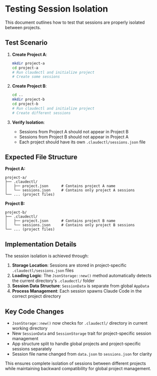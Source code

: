 # Testing Session Isolation

This document outlines how to test that sessions are properly isolated between projects.

## Test Scenario

1. **Create Project A**:
   ```bash
   mkdir project-a
   cd project-a
   # Run claudectl and initialize project
   # Create some sessions
   ```

2. **Create Project B**:
   ```bash
   cd ..
   mkdir project-b
   cd project-b
   # Run claudectl and initialize project
   # Create different sessions
   ```

3. **Verify Isolation**:
   - Sessions from Project A should not appear in Project B
   - Sessions from Project B should not appear in Project A
   - Each project should have its own `.claudectl/sessions.json` file

## Expected File Structure

**Project A:**
```
project-a/
├── .claudectl/
│   ├── project.json      # Contains project A name
│   └── sessions.json     # Contains only project A sessions
└── ... (project files)
```

**Project B:**
```
project-b/
├── .claudectl/
│   ├── project.json      # Contains project B name
│   └── sessions.json     # Contains only project B sessions
└── ... (project files)
```

## Implementation Details

The session isolation is achieved through:

1. **Storage Location**: Sessions are stored in project-specific `.claudectl/sessions.json` files
2. **Loading Logic**: The `JsonStorage::new()` method automatically detects the current directory's `.claudectl/` folder
3. **Session Data Structure**: `SessionData` is separate from global `AppData`
4. **Process Management**: Each session spawns Claude Code in the correct project directory

## Key Code Changes

- `JsonStorage::new()` now checks for `.claudectl/` directory in current working directory
- New `SessionData` and `SessionStorage` trait for project-specific session management
- App structure split to handle global projects and project-specific sessions separately
- Session file name changed from `data.json` to `sessions.json` for clarity

This ensures complete isolation of sessions between different projects while maintaining backward compatibility for global project management.